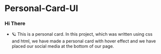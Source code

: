 # Personal-Card-UI

### Hi There
- 🪐 This is a personal card. In this project, which was written using css and html, we have made a personal card with hover effect and we have placed our social media at the bottom of our page.
